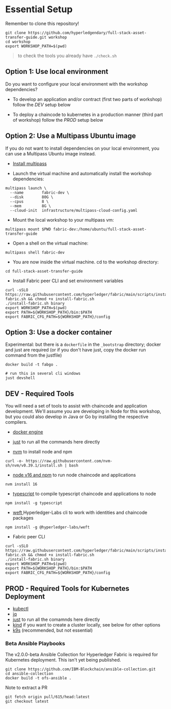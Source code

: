 # Essential Setup

Remember to clone this repository!

```shell
git clone https://github.com/hyperledgendary/full-stack-asset-transfer-guide.git workshop
cd workshop
export WORKSHOP_PATH=$(pwd)
```

> to check the tools you already have  `./check.sh`

## Option 1: Use local environment

Do you want to configure your local environment with the workshop dependencies?

- To develop an application and/or contract (first two parts of workshop) follow the *DEV* setup below

- To deploy a chaincode to kubernetes in a production manner (third part of workshop) follow the *PROD* setup below

## Option 2: Use a Multipass Ubuntu image

If you do not want to install dependencies on your local environment, you can use a Multipass Ubuntu image instead.

- [Install multipass](https://multipass.run/install)

- Launch the virtual machine and automatically install the workshop dependencies:

```shell
multipass launch \
  --name        fabric-dev \
  --disk        80G \
  --cpus        8 \
  --mem         8G \
  --cloud-init  infrastructure/multipass-cloud-config.yaml
```

- Mount the local workshop to your multipass vm:

```shell
multipass mount $PWD fabric-dev:/home/ubuntu/full-stack-asset-transfer-guide
```

- Open a shell on the virtual machine:

```shell
multipass shell fabric-dev
```

- You are now inside the virtual machine. cd to the workshop directory:

```shell
cd full-stack-asset-transfer-guide
```

- Install Fabric peer CLI and set environment variables
```shell
curl -sSLO https://raw.githubusercontent.com/hyperledger/fabric/main/scripts/install-fabric.sh && chmod +x install-fabric.sh
./install-fabric.sh binary
export WORKSHOP_PATH=$(pwd)
export PATH=${WORKSHOP_PATH}/bin:$PATH
export FABRIC_CFG_PATH=${WORKSHOP_PATH}/config
```

## Option 3: Use a docker container

Experimental: but there is a `dockerfile` in the `_bootstrap` directory; docker and just are required
(or if you don't have just, copy the docker run command from the justfile)

```shell
docker build -t fabgo .

# run this in several cli windows
just devshell
```

## DEV - Required Tools

You will need a set of tools to assist with chaincode and application development.
We'll assume you are developing in Node for this workshop, but you could also develop in Java or Go by installing the respective compilers.

- [docker engine](https://docs.docker.com/engine/install/)

- [just](https://github.com/casey/just#installation) to run all the commands here directly

- [nvm](https://github.com/nvm-sh/nvm#installing-and-updating) to install node and npm
```shell
curl -o- https://raw.githubusercontent.com/nvm-sh/nvm/v0.39.1/install.sh | bash
```

- [node v16 and npm](https://github.com/nvm-sh/nvm#usage) to run node chaincode and applications
```shell
nvm install 16
```

- [typescript](https://www.typescriptlang.org/download) to compile typescript chaincode and applications to node
```shell
npm install -g typescript
```

- [weft ](https://www.npmjs.com/package/@hyperledger-labs/weft) Hyperledger-Labs cli to work with identities and chaincode packages
```shell
npm install -g @hyperledger-labs/weft
```

- Fabric peer CLI
```shell
curl -sSLO https://raw.githubusercontent.com/hyperledger/fabric/main/scripts/install-fabric.sh && chmod +x install-fabric.sh
./install-fabric.sh binary
export WORKSHOP_PATH=$(pwd)
export PATH=${WORKSHOP_PATH}/bin:$PATH
export FABRIC_CFG_PATH=${WORKSHOP_PATH}/config
```

## PROD - Required Tools for Kubernetes Deployment

- [kubectl](https://kubernetes.io/docs/tasks/tools/)
- [jq](https://stedolan.github.io/jq/)
- [just](https://github.com/casey/just#installation) to run all the comamnds here directly
- [kind](https://kind.sigs.k8s.io/) if you want to create a cluster locally, see below for other options
- [k9s](https://k9scli.io) (recommended, but not essential)

### Beta Ansible Playbooks

The v2.0.0-beta Ansible Collection for Hyperledger Fabric is required for Kubernetes deployment. This isn't yet being published.

```shell
git clone https://github.com/IBM-Blockchain/ansible-collection.git  
cd ansible-collection
docker build -t ofs-ansible .
```

Note to extract a PR
```shell
git fetch origin pull/615/head:latest
git checkout latest
```

